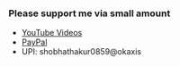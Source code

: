 <h3>Please support me via small amount</h3>
<ul>
      <li><a href="https://www.youtube.com/playlist?list=PLgnySyq8qZmpsIXNw-A7oLEHeCHqhc2Ac">YouTube Videos</a></li>
      <li><a href="https://www.paypal.me/codeartisanlab/">PayPal</a></li>
      <li>UPI: shobhathakur0859@okaxis</li>
</ul>
